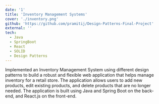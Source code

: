 ```yaml
---
date: '1'
title: 'Inventory Management Systems'
cover: './inventory.png'
github: 'https://github.com/pramitij/Design-Patterns-Final-Project'
external: ''
tech:
  - Java
  - SpringBoot
  - React
  - SOLID
  - Design Patterns
---
```


Implemented an Inventory Management System using different design patterns to build a robust and flexible web application that helps manage inventory for a retail store. The application allows users to add new products, edit existing products, and delete products that are no longer needed. The application is built using Java and Spring Boot on the back-end, and React.js on the front-end.
